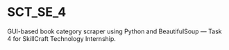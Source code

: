 # SCT_SE_4
GUI-based book category scraper using Python and BeautifulSoup — Task 4 for SkillCraft Technology Internship.
